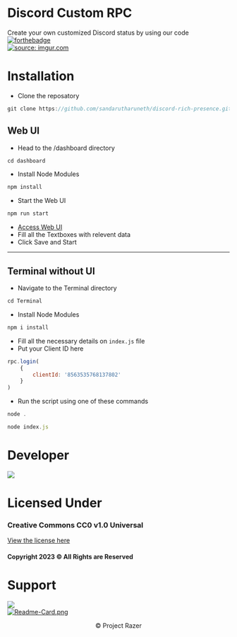 # Discord Custom RPC
Create your own customized Discord status by using our code <br>
[![forthebadge](https://forthebadge.com/images/badges/made-with-javascript.svg)](https://forthebadge.com) <br>
<a href="https://imgur.com/X7bYHFE"><img src="https://i.imgur.com/X7bYHFE.png" title="source: imgur.com" /></a>

# Installation
- Clone the reposatory
```javascript
git clone https://github.com/sandarutharuneth/discord-rich-presence.git
```
## Web UI
- Head to the /dashboard directory
```javascript
cd dashboard
```
- Install Node Modules
```javascript
npm install
```
- Start the Web UI
```javascript
npm run start
```
- [Access Web UI](http://localhost:3000)
- Fill all the Textboxes with relevent data
- Click Save and Start
***
## Terminal without UI
- Navigate to the Terminal directory
```javascript
cd Terminal
```
- Install Node Modules
```javascript
npm i install
```
- Fill all the necessary details on `index.js` file
- Put your Client ID here
```javascript
rpc.login(
    {
        clientId: '8563535768137802'
    }
)
```
- Run the script using one of these commands
```js
node .
```
```js
node index.js
```
# Developer
<img src="https://discord.c99.nl/widget/theme-2/846193169758814228.png">

# Licensed Under
### Creative Commons CC0 v1.0 Universal
[View the license here](https://github.com/sandarutharuneth/discord-rich-presence/blob/master/LICENSE)
#### Copyright 2023 © All Rights are Reserved
  
# Support
<a href="https://discord.gg/cqSEc9FNrE"><img src="https://discord.com/api/guilds/886462690153857054/widget.png?style=banner2"></a> <br>
<a href="https://github.com/sandarutharuneth/discord-rpc/" target="_blank"> 
    <img src="https://github-readme-stats.vercel.app/api/pin/?username=sandarutharuneth&repo=discord-rich-presence&theme=react" alt="Readme-Card.png">
  </a>
<p style="text-align: center"> &copy; Project Razer</p>
